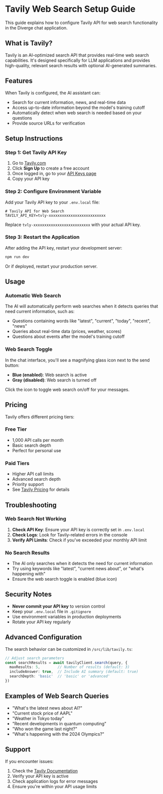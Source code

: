# Tavily Web Search Setup Guide

This guide explains how to configure Tavily API for web search functionality in the Diverge chat application.

## What is Tavily?

Tavily is an AI-optimized search API that provides real-time web search capabilities. It's designed specifically for LLM applications and provides high-quality, relevant search results with optional AI-generated summaries.

## Features

When Tavily is configured, the AI assistant can:
- Search for current information, news, and real-time data
- Access up-to-date information beyond the model's training cutoff
- Automatically detect when web search is needed based on your questions
- Provide source URLs for verification

## Setup Instructions

### Step 1: Get Tavily API Key

1. Go to [Tavily.com](https://tavily.com)
2. Click **Sign Up** to create a free account
3. Once logged in, go to your [API Keys page](https://app.tavily.com/home)
4. Copy your API key

### Step 2: Configure Environment Variable

Add your Tavily API key to your `.env.local` file:

```env
# Tavily API for Web Search
TAVILY_API_KEY=tvly-xxxxxxxxxxxxxxxxxxxxxxxxxx
```

Replace `tvly-xxxxxxxxxxxxxxxxxxxxxxxxxx` with your actual API key.

### Step 3: Restart the Application

After adding the API key, restart your development server:

```bash
npm run dev
```

Or if deployed, restart your production server.

## Usage

### Automatic Web Search

The AI will automatically perform web searches when it detects queries that need current information, such as:
- Questions containing words like "latest", "current", "today", "recent", "news"
- Queries about real-time data (prices, weather, scores)
- Questions about events after the model's training cutoff

### Web Search Toggle

In the chat interface, you'll see a magnifying glass icon next to the send button:
- **Blue (enabled)**: Web search is active
- **Gray (disabled)**: Web search is turned off

Click the icon to toggle web search on/off for your messages.

## Pricing

Tavily offers different pricing tiers:

### Free Tier
- 1,000 API calls per month
- Basic search depth
- Perfect for personal use

### Paid Tiers
- Higher API call limits
- Advanced search depth
- Priority support
- See [Tavily Pricing](https://tavily.com/#pricing) for details

## Troubleshooting

### Web Search Not Working

1. **Check API Key**: Ensure your API key is correctly set in `.env.local`
2. **Check Logs**: Look for Tavily-related errors in the console
3. **Verify API Limits**: Check if you've exceeded your monthly API limit

### No Search Results

- The AI only searches when it detects the need for current information
- Try using keywords like "latest", "current news about", or "what's happening with"
- Ensure the web search toggle is enabled (blue icon)

## Security Notes

- **Never commit your API key** to version control
- Keep your `.env.local` file in `.gitignore`
- Use environment variables in production deployments
- Rotate your API key regularly

## Advanced Configuration

The search behavior can be customized in `/src/lib/tavily.ts`:

```typescript
// Adjust search parameters
const searchResults = await tavilyClient.search(query, {
  maxResults: 5,        // Number of results (default: 3)
  includeAnswer: true,  // Include AI summary (default: true)
  searchDepth: 'basic'  // 'basic' or 'advanced'
})
```

## Examples of Web Search Queries

- "What's the latest news about AI?"
- "Current stock price of AAPL"
- "Weather in Tokyo today"
- "Recent developments in quantum computing"
- "Who won the game last night?"
- "What's happening with the 2024 Olympics?"

## Support

If you encounter issues:
1. Check the [Tavily Documentation](https://docs.tavily.com)
2. Verify your API key is active
3. Check application logs for error messages
4. Ensure you're within your API usage limits